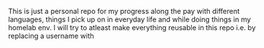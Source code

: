This is just a personal repo for my progress along the pay with different languages, things I pick up on in everyday life and while doing things in my homelab env.
I will try to atleast make everything reusable in this repo i.e. by replacing a username with <username>
